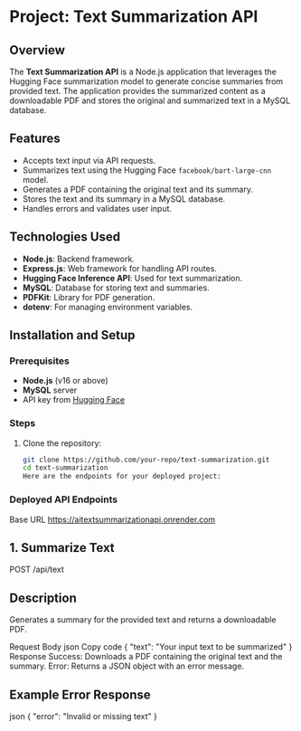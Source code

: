 # Project: Text Summarization API

## Overview
The **Text Summarization API** is a Node.js application that leverages the Hugging Face summarization model to generate concise summaries from provided text. The application provides the summarized content as a downloadable PDF and stores the original and summarized text in a MySQL database.

## Features
- Accepts text input via API requests.
- Summarizes text using the Hugging Face `facebook/bart-large-cnn` model.
- Generates a PDF containing the original text and its summary.
- Stores the text and its summary in a MySQL database.
- Handles errors and validates user input.

## Technologies Used
- **Node.js**: Backend framework.
- **Express.js**: Web framework for handling API routes.
- **Hugging Face Inference API**: Used for text summarization.
- **MySQL**: Database for storing text and summaries.
- **PDFKit**: Library for PDF generation.
- **dotenv**: For managing environment variables.

## Installation and Setup

### Prerequisites
- **Node.js** (v16 or above)
- **MySQL** server
- API key from [Hugging Face](https://huggingface.co/)

### Steps
1. Clone the repository:
   ```bash
   git clone https://github.com/your-repo/text-summarization.git
   cd text-summarization
   Here are the endpoints for your deployed project:

### Deployed API Endpoints
Base URL
https://aitextsummarizationapi.onrender.com

## 1. Summarize Text
POST /api/text

## Description
Generates a summary for the provided text and returns a downloadable PDF.

Request Body
json
Copy code
{
  "text": "Your input text to be summarized"
}
Response
Success: Downloads a PDF containing the original text and the summary.
Error: Returns a JSON object with an error message.
## Example Error Response
json
{
  "error": "Invalid or missing text"
}
